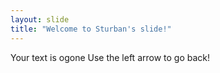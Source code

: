 ```yaml
---
layout: slide
title: "Welcome to Sturban's slide!"
---
```


Your text is ogone
Use the left arrow to go back!

